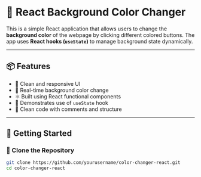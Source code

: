 # 🎨 React Background Color Changer

This is a simple React application that allows users to change the **background color** of the webpage by clicking different colored buttons. The app uses **React hooks (`useState`)** to manage background state dynamically.

---

## 📦 Features

- 🎯 Clean and responsive UI
- 🎨 Real-time background color change
- ⚛️ Built using React functional components
- 🧠 Demonstrates use of `useState` hook
- 🧼 Clean code with comments and structure

---

## 🚀 Getting Started

### 📁 Clone the Repository

```bash
git clone https://github.com/yourusername/color-changer-react.git
cd color-changer-react
```
